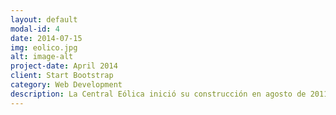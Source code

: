 ```yaml
---
layout: default
modal-id: 4
date: 2014-07-15
img: eolico.jpg
alt: image-alt
project-date: April 2014
client: Start Bootstrap
category: Web Development
description: La Central Eólica inició su construcción en agosto de 2011 y se encuentra operando de forma normal y continua sobre la base de los requerimientos del sistema eléctrico ecuatoriano desde el 2 de enero de 2013, aportando al S.N.I. una energía neta de 676,20 GWh desde su entrada en operación a julio de 2022.Villonaco cuenta con 11 aerogeneradores del tipo GW70/1500 de 1.5 MW cada uno, con una velocidad promedio anual de 12.7 m/s a una altitud de 2700 msnm. La Central se desarrolla a lo largo de la línea de cumbre del cerro Villonaco con una distancia aproximada de 2 km. La subestación de elevación Villonaco 34.5 kV/69 kV tiene una capacidad de 25 MWA y presenta un esquema de conexión de barra principal y transferencia. La subestación Loja, contempla la instalación de una bahía de 69 kV, la cual recibe la energía proveniente de la subestación Villonaco para ser conectada al S.N.I.
---
```

